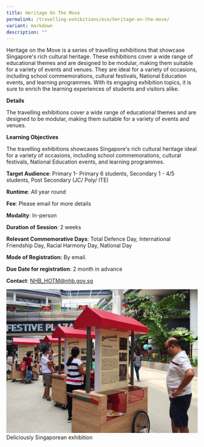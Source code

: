 ```yaml
---
title: Heritage On The Move
permalink: /travelling-exhibitions/eco/heritage-on-the-move/
variant: markdown
description: ""
---
```

Heritage on the Move is a series of travelling exhibitions that showcase Singapore's rich cultural heritage. These exhibitions cover a wide range of educational themes and are designed to be modular, making them suitable for a variety of events and venues. They are ideal for a variety of occasions, including school commemorations, cultural festivals, National Education events, and learning programmes. With its engaging exhibition topics, it is sure to enrich the learning experiences of students and visitors alike.

**Details**

The travelling exhibitions cover a wide range of educational themes and are designed to be modular, making them suitable for a variety of events and venues.

**Learning Objectives**

The travelling exhibitions showcases Singapore's rich cultural heritage ideal for a variety of occasions, including school commemorations, cultural festivals, National Education events, and learning programmes.

**Target Audience**: Primary 1- Primary 6 students, Secondary 1 - 4/5 students, Post Secondary (JC/ Poly/ ITE)

**Runtime**: All year round

**Fee**: Please email for more details

**Modality**: In-person

**Duration of Session**: 2 weeks

**Relevant Commemorative Days**: Total Defence Day, International Friendship Day, Racial Harmony Day, National Day

**Mode of Registration:** By email.

**Due Date for registration**: 2 month in advance

**Contact**: NHB_HOTM@nhb.gov.sg

![](/images/Deliciously_Singaporean_2.jpg)Deliciously Singaporean exhibition